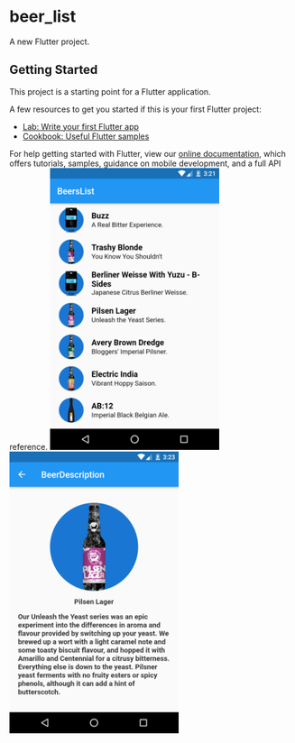 # beer_list

A new Flutter project.

## Getting Started

This project is a starting point for a Flutter application.

A few resources to get you started if this is your first Flutter project:

- [Lab: Write your first Flutter app](https://flutter.dev/docs/get-started/codelab)
- [Cookbook: Useful Flutter samples](https://flutter.dev/docs/cookbook)

For help getting started with Flutter, view our
[online documentation](https://flutter.dev/docs), which offers tutorials,
samples, guidance on mobile development, and a full API reference.
<img height="500" src= "https://github.com/pundirbhupendra/BeerApp/blob/master/device-2020-01-05-135837.png"/>
<img height="500" src= "https://github.com/pundirbhupendra/BeerApp/blob/master/device-2020-01-05-135949.png"/>
